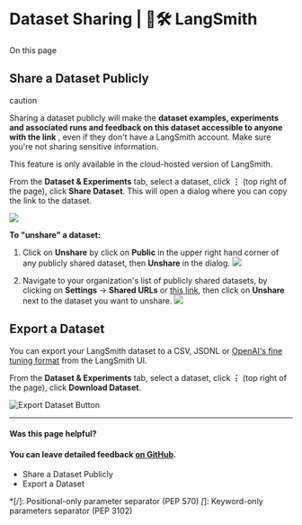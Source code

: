 # Dataset Sharing | 🦜️🛠️ LangSmith

On this page

## Share a Dataset Publicly​

caution

Sharing a dataset publicly will make the **dataset examples, experiments and associated runs and feedback on this dataset accessible to anyone with the link** , even if they don't have a LangSmith account. Make sure you're not sharing sensitive information.

This feature is only available in the cloud-hosted version of LangSmith.

From the **Dataset & Experiments** tab, select a dataset, click **⋮** (top right of the page), click **Share Dataset**. This will open a dialog where you can copy the link to the dataset.

![](/assets/images/share_dataset-7535831552f940a6edef92a3ab5b68d5.gif)

**To "unshare" a dataset:**

  1. Click on **Unshare** by click on **Public** in the upper right hand corner of any publicly shared dataset, then **Unshare** in the dialog. ![](/assets/images/unshare_dataset-67f8c2b34e85f694da903cac49ed35d8.png)

  2. Navigate to your organization's list of publicly shared datasets, by clicking on **Settings** -> **Shared URLs** or [this link](https://smith.langchain.com/settings/shared), then click on **Unshare** next to the dataset you want to unshare. ![](/assets/images/unshare_trace_list-0acdafab84827c1c6a1d66a7a9ce61e3.png)

## Export a Dataset​

You can export your LangSmith dataset to a CSV, JSONL or [OpenAI's fine tuning format](https://platform.openai.com/docs/guides/fine-tuning#example-format) from the LangSmith UI.

From the **Dataset & Experiments** tab, select a dataset, click **⋮** (top right of the page), click **Download Dataset**.

![Export Dataset Button](/assets/images/export-dataset-button-7de2422c2d39c50593dce1b10ce94a62.gif)

* * *

#### Was this page helpful?

  

#### You can leave detailed feedback [on GitHub](https://github.com/langchain-ai/langsmith-docs/issues/new?title=DOC%3A+%3CPlease+write+a+comprehensive+title+after+the+%27DOC%3A+%27+prefix%3E).

  * Share a Dataset Publicly
  * Export a Dataset

  *[/]: Positional-only parameter separator (PEP 570)
  *[*]: Keyword-only parameters separator (PEP 3102)